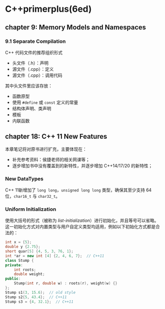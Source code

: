 # C++primerplus\(6ed\)

## chapter 9: Memory Models and Namespaces

### 9.1 Separate Compilation

C++ 代码文件的推荐组织形式

- 头文件（.h）：声明
- 源文件（.cpp）：定义
- 源文件（.cpp）：调用代码

其中头文件里应该存放：

- 函数原型
- 使用 `#define` 或 `const` 定义的常量
- 结构体声明、类声明
- 模板
- 内联函数

## chapter 18: C++ 11 New Features

本章笔记将对原书进行扩充，主要体现在：

- 补充参考资料：侯捷老师的相关网课等；
- 逐步增加书中没有覆盖到的新特性，并逐步增加 C++14/17/20 的新特性；

### New DataTypes

C++ 11新增加了 `long long`，`unsigned long long` 类型，确保其至少支持 64 位，`char16_t` 与 `char32_t`。

### Uniform Initialization

使用大括号的形式（被称为 *list-initialization*）进行初始化，并且等号可以省略。这一初始化方式对内置类型与用户自定义类型均适用，例如以下初始化方式都是合法的：

```c++
int x = {5};
double y {2.75};
short quar[5] {4, 5, 3, 76, 1};
int *ar = new int [4] {2, 4, 6, 7};  // C++11
class Stump {
private:
    int roots;
    double weight;
public:
    Stump(int r, double w) : roots(r), weight(w) {}
};
Stump s1(3, 15.6);  // old style
Stump s2{5, 43.4};  // C++11
Stump s3 = {4, 32.1};  // C++11
```



